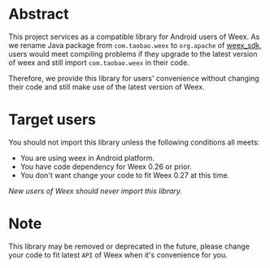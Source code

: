 # Abstract
This project services as a compatible library for Android users of Weex. As we rename Java package from `com.taobao.weex` to `org.apache` of [weex_sdk](https://github.com/apache/incubator-weex), users would meet compiling problems if they upgrade to the latest version of weex and still import `com.taobao.weex` in their code.

Therefore, we provide this library for users' convenience without changing their code and still make use of the latest version of Weex.

# Target users
You should not import this library unless the following conditions all meets:
* You are using weex in Android platform.
* You have code dependency for Weex 0.26 or prior.
* You don't want change your code to fit Weex 0.27 at this time.

*New users of Weex should never import this library.*

# Note
This library may be removed or deprecated in the future, please change your code to fit latest `API` of Weex when it's convenience for you.
